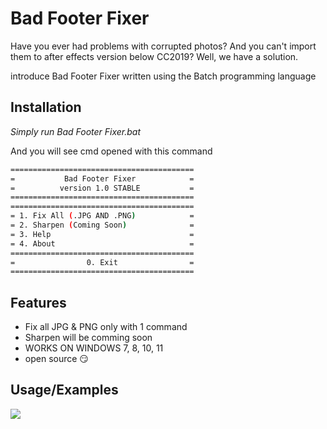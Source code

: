 
# Bad Footer Fixer

Have you ever had problems with corrupted photos? And you can't import them to after effects version below CC2019? Well, we have a solution.

introduce Bad Footer Fixer
written using the Batch programming language

## Installation

*Simply run Bad Footer Fixer.bat*

And you will see cmd opened with this command
```bash
=========================================
=           Bad Footer Fixer            =
=          version 1.0 STABLE           =
=========================================
=========================================
= 1. Fix All (.JPG AND .PNG)            =
= 2. Sharpen (Coming Soon)              =
= 3. Help                               =
= 4. About                              =
=========================================
=                0. Exit                =
=========================================
```
    
## Features

- Fix all JPG & PNG only with 1 command
- Sharpen will be comming soon
- WORKS ON WINDOWS 7, 8, 10, 11
- open source 😏


## Usage/Examples

![](https://github.com/cutefishaep/Bad-Footer-Fixer/blob/main/bandicam%202023-01-27%2010-05-39-867.gif)

